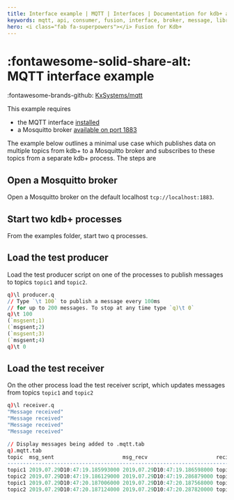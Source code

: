```yaml
---
title: Interface example | MQTT | Interfaces | Documentation for kdb+ and q
keywords: mqtt, api, consumer, fusion, interface, broker, message, library, telemetry, producer, q
hero: <i class="fab fa-superpowers"></i> Fusion for Kdb+
---
```

# :fontawesome-solid-share-alt: MQTT interface example

:fontawesome-brands-github:
[KxSystems/mqtt](https://github.com/KxSystems/mqtt)



This example requires 

-   the MQTT interface [installed](https://github.com/kxsystems/mqtt/blob/master/README.md)
-   a Mosquitto broker [available on port 1883](https://mosquitto.org/download/)


The example below outlines a minimal use case which publishes data on multiple topics from kdb+ to a Mosquitto broker and subscribes to these topics from a separate kdb+ process. The steps are

## Open a Mosquitto broker 

Open a Mosquitto broker on the default localhost `tcp://localhost:1883`.


## Start two kdb+ processes

From the examples folder, start two q processes.


## Load the test producer 

Load the test producer script on one of the processes to publish messages to topics `topic1` and `topic2`.

```q
q)\l producer.q
// Type `\t 100` to publish a message every 100ms 
// for up to 200 messages. To stop at any time type `q)\t 0`
q)\t 100
(`msgsent;1)
(`msgsent;2)
(`msgsent;3)
(`msgsent;4)
q)\t 0
```


## Load the test receiver

On the other process load the test receiver script, which updates messages from topics `topic1` and `topic2`

```q
q)\l receiver.q
"Message received"
"Message received"
"Message received"
"Message received"

// Display messages being added to .mqtt.tab
q).mqtt.tab
topic  msg_sent                      msg_recv                      recieved_m..
-----------------------------------------------------------------------------..
topic1 2019.07.29D10:47:19.185993000 2019.07.29D10:47:19.186598000 topic1_0  ..
topic2 2019.07.29D10:47:19.186129000 2019.07.29D10:47:19.286879000 topic2_0  ..
topic1 2019.07.29D10:47:20.187006000 2019.07.29D10:47:20.187568000 topic1_1  ..
topic2 2019.07.29D10:47:20.187124000 2019.07.29D10:47:20.287820000 topic2_1  ..
```

